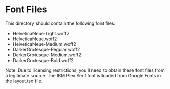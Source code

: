# Font Files

This directory should contain the following font files:

- HelveticaNeue-Light.woff2
- HelveticaNeue.woff2
- HelveticaNeue-Medium.woff2
- DarkerGrotesque-Regular.woff2
- DarkerGrotesque-Medium.woff2
- DarkerGrotesque-Bold.woff2

Note: Due to licensing restrictions, you'll need to obtain these font files from a legitimate source. The IBM Plex Serif font is loaded from Google Fonts in the layout.tsx file.

